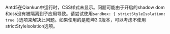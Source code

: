 Antd5在Qiankun中运行时，CSS样式未显示。问题可能由于开启的shadow dom和css没有被隔离到子应用导致。请尝试使用`sandbox: { strictStyleIsolation: true }`选项来解决此问题。如果使用的是乾坤3.0版本，可以考虑不使用strictStyleIsolation选项。
